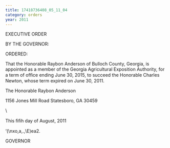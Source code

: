 ```yaml
---
title: 17418736408_05_11_04
category: orders
year: 2011
---
```

 

EXECUTIVE ORDER

BY THE GOVERNOR:

ORDERED:

That the Honorable Raybon Anderson of Bulloch County, Georgia,
is appointed as a member of the Georgia Agricultural Exposition
Authority, for a term of ofﬁce ending June 30, 2015, to succeed the
Honorable Charles Newton, whose term expired on June 30, 2011.

The Honorable Raybon Anderson

1156 Jones Mill Road
Statesboro, GA 30459

\

This ﬁﬁh day of August, 2011

‘(\nxo,a,.,\E)ea2.

GOVERNOR


